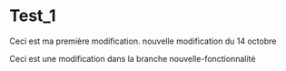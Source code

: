 # Test_1
Ceci est ma première modification.
nouvelle modification du 14 octobre 

Ceci est une modification dans la branche nouvelle-fonctionnalité